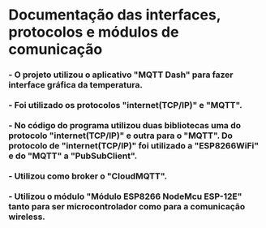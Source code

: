 # Documentação das interfaces, protocolos e módulos de comunicação

<h3>- O projeto utilizou o aplicativo "MQTT Dash" para fazer interface gráfica da temperatura. 
<br><br>
- Foi utilizado os protocolos "internet(TCP/IP)" e "MQTT".
<br><br>
 - No código do programa utilizou duas bibliotecas uma do protocolo "internet(TCP/IP)" e outra para o "MQTT". Do protocolo de "internet(TCP/IP)" foi utilizado a "ESP8266WiFi" e do "MQTT" a "PubSubClient".
<br><br>    
- Utilizou como broker o "CloudMQTT".  
<br><br>
- Utilizou o módulo "Módulo ESP8266 NodeMcu ESP-12E" tanto para ser microcontrolador como para a comunicação wireless.
</h3>
